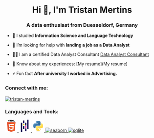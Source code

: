 <h1 align="center">Hi 👋, I'm Tristan Mertins</h1>
<h3 align="center">A data enthusiast from Duesseldorf, Germany</h3>

- 🔭 I studied **Information Science and Language Technology**

- 🤝 I’m looking for help with **landing a job as a Data Analyst**

- 👨‍💻 I am a certified Data Analyst Consultant [Data Analyst Consultant](https://www.linkedin.com/in/tristan-mertins/details/education/1737396940364/single-media-viewer/?profileId=ACoAAC5AEHMBrH8FiXs9ApANclpqj9tdIygxX3o)

- 📄 Know about my experiences: [My resume](My resume)

- ⚡ Fun fact **After university I worked in Advertising.**

<h3 align="left">Connect with me:</h3>
<p align="left">
<a href="https://linkedin.com/in/tristan-mertins" target="blank"><img align="center" src="https://raw.githubusercontent.com/rahuldkjain/github-profile-readme-generator/master/src/images/icons/Social/linked-in-alt.svg" alt="tristan-mertins" height="30" width="40" /></a>
</p>

<h3 align="left">Languages and Tools:</h3>
<p align="left"> <a href="https://www.w3.org/html/" target="_blank" rel="noreferrer"> <img src="https://raw.githubusercontent.com/devicons/devicon/master/icons/html5/html5-original-wordmark.svg" alt="html5" width="40" height="40"/> </a> <a href="https://pandas.pydata.org/" target="_blank" rel="noreferrer"> <img src="https://raw.githubusercontent.com/devicons/devicon/2ae2a900d2f041da66e950e4d48052658d850630/icons/pandas/pandas-original.svg" alt="pandas" width="40" height="40"/> </a> <a href="https://www.python.org" target="_blank" rel="noreferrer"> <img src="https://raw.githubusercontent.com/devicons/devicon/master/icons/python/python-original.svg" alt="python" width="40" height="40"/> </a> <a href="https://seaborn.pydata.org/" target="_blank" rel="noreferrer"> <img src="https://seaborn.pydata.org/_images/logo-mark-lightbg.svg" alt="seaborn" width="40" height="40"/> </a> <a href="https://www.sqlite.org/" target="_blank" rel="noreferrer"> <img src="https://www.vectorlogo.zone/logos/sqlite/sqlite-icon.svg" alt="sqlite" width="40" height="40"/> </a> </p>
